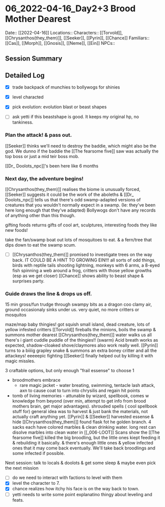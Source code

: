 # 06_2022-04-16_Day2+3 Brood Mother Dearest
Date:: [[2022-04-16]]
Locations::
Characters:: [[Torvold]], [[Chrysanthos(they_them)]], [[Seeker]], [[Pyrin]], [[Chance]] 
Familiars:: [[Cas]], [[Morph]], [[Gnosis]], [[Neme]], [[Ein]]
NPCs:: 
## Session Summary


## Detailed Log
- [x] trade backpack of munchies to bollywogs for shinies
- [x] level characted
- [x] pick evolution: evolution blast or beast shapes

- [ ] ask yetti if this beastshape is good. It keeps my original hp, no tankiness.

### Plan the attack! & pass out.
[[Seeker]] thinks we'll need to destroy the baddie, which might also be the god.
We dunno if the baddie the [[The fearsome five]] saw was actually the top boss or just a mid teir boss mob.

[[Dr_ Doolots_npc]]'s been here like 6 months

### Next day, the adventure begins!
[[Chrysanthos(they_them)]] realises the biome is unusually forced, [[Seeker]] suggests it could be the work of the aboleths
& [[Dr_ Doolots_npc]] tells us that there's odd swamp-adapted versions of creatures that you wouldn't normally expect in a swamp. (Ie: they've been here long enough that they've adapted)
Bollywogs don't have any records of anything other than this though.

gifting foods returns gifts of cool art, sculptures, interesting foods
they like new foods! 

take the fan/swamp boat out
lots of mosquitoes to eat. & a fern/tree that dips down to eat the swamp scum.
- [ ] [[Chrysanthos(they_them)]] promised to investigate trees on the way back. IT COULD BE A HINT TO GROWING EIN!!!
all sorts of odd things, birds with reptile tails shooting lightning, monkeys with 6 arms, a 8-eyed fish spinning a web around a frog, critters with those yellow growths (esp as we get closer)
[[Chance]] shows ability to beast shape & surprises party.

### Guide draws the line & drops us off.
15 min gross/fun trudge through swampy bits as a dragon
coo clamy air, ground occasionaly sinks under us. very quiet, no more critters or mosquitos

maze/map
baby thingies! got squish
small island, dead creature, lots of yellow infested critters
[[Torvold]] fireballs the minions, boils the swamp & summons mother dearest
[[Chrysanthos(they_them)]] water walks us all
there's i giant cuddle puddle of the thingies!! (swarm)
Acid breath works as expected, shadow-cloaked shove/claymores also work really well.
[[Pyrin]] turns to a biiiig grapley snake & summons an extra boney critter and all the attackeys!
eeeeepic fighting
[[Seeker]] finally helped out by killing it with magic missles.

3 craftable options, but only enough "frail essense" to choose 1
- broodmothers embrace
	- rare magic jacket - water breating, swimming, tentacle lash attack, axn to cause coat to turn into chrysilis and regain hit points
- tomb of living memories - attunable by wizard, spellbook, comes w knowledge from beyond (over min, attempt to get info from brood mothers brain, get major advantages). shrouded spells ( cool spellbook stuff for)
general idea was to harvest & just bank the materials, not actually craft anything yet.
[[Pyrin]] & [[Seeker]] harvested essense & hide
[[Chrysanthos(they_them)]] found flask fot he golden branch. 4 sacks each have colored marbles & clean drinking water. long rest can disolve marbles into clean water in [[_006-LOOT]]
Scans show the [[The fearsome five]] killed the big broodling, but the little ones kiept feeding it & rebuilding it basically. & there's enough little ones & yellow infected ones that it may come back eventually. 
We'll take back broodlings and some infected if possible.

Next session: talk to locals & doolots & get some sleep & maybe even pick the next mission
- [ ] do we need to interact with factions to level with them
- [x] level the character to 7.
- [x] chance realizes how itchy his face is on the way back to town.
- [ ] yetti needs to write some point explanatino thingy about leveling and feats.